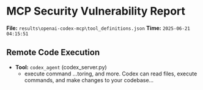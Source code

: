 # MCP Security Vulnerability Report
**File:** `results\openai-codex-mcp\tool_definitions.json`
**Time:** `2025-06-21 04:15:51`


## Remote Code Execution
- **Tool:** `codex_agent` (codex_server.py)
    - execute command
        ...toring, and more. Codex can read files, execute commands,     and make changes to your codebase...